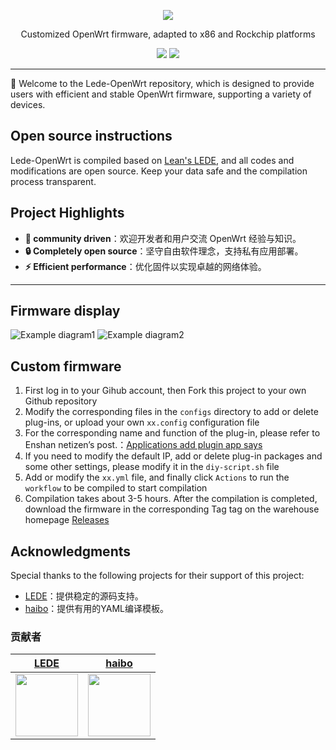 <p align="center">
<img src="https://cdn.jsdelivr.net/gh/oppen321/Lede-OpenWrt/images/OpenWrt.png">
</p>

<div align="center">
  

Customized OpenWrt firmware, adapted to x86 and Rockchip platforms

[![](https://img.shields.io/badge/x86-Download%20X86_64-blue)](https://github.com/oppen321/Lede-OpenWrt/releases/tag/X86_64)
[![](https://img.shields.io/badge/Rockchip-Download%20Rockchip-green)](https://github.com/oppen321/Lede-OpenWrt/releases/tag/Rockchip)


</div>

***

🐧 Welcome to the Lede-OpenWrt repository, which is designed to provide users with efficient and stable OpenWrt firmware, supporting a variety of devices.

## Open source instructions

Lede-OpenWrt is compiled based on [Lean's LEDE](https://github.com/coolsnowwolf/lede), and all codes and modifications are open source. Keep your data safe and the compilation process transparent.

## Project Highlights

- **🌟 community driven**：欢迎开发者和用户交流 OpenWrt 经验与知识。
- **🔒 Completely open source**：坚守自由软件理念，支持私有应用部署。
- **⚡ Efficient performance**：优化固件以实现卓越的网络体验。

***

## Firmware display
![Example diagram1](https://fastly.jsdelivr.net/gh/oppen321/Lede-OpenWrt/images/02.png)
![Example diagram2](https://fastly.jsdelivr.net/gh/oppen321/Lede-OpenWrt/images/01.png)


## Custom firmware
1. First log in to your Gihub account, then Fork this project to your own Github repository
2. Modify the corresponding files in the `configs` directory to add or delete plug-ins, or upload your own `xx.config` configuration file
3. For the corresponding name and function of the plug-in, please refer to Enshan netizen’s post.：[Applications add plugin app says](https://www.right.com.cn/forum/thread-3682029-1-1.html)
4. If you need to modify the default IP, add or delete plug-in packages and some other settings, please modify it in the `diy-script.sh` file
5. Add or modify the `xx.yml` file, and finally click `Actions` to run the `workflow` to be compiled to start compilation
6. Compilation takes about 3-5 hours. After the compilation is completed, download the firmware in the corresponding Tag tag on the warehouse homepage [Releases](https://github.com/oppen321/Lede-OpenWrt/releases)

## Acknowledgments

Special thanks to the following projects for their support of this project:

- [LEDE](https://github.com/coolsnowwolf)：提供稳定的源码支持。
- [haibo](https://github.com/haiibo)：提供有用的YAML编译模板。

### 贡献者
| [LEDE](https://github.com/coolsnowwolf) | [haibo](https://github.com/haiibo) |
| :-------------: | :-------------: |
| <img width="100" src="https://avatars.githubusercontent.com/u/31687149"/> | <img width="100" src="https://avatars.githubusercontent.com/u/85640068?v=4"/> |


